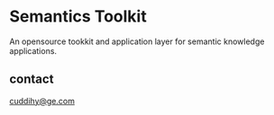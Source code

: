 Semantics Toolkit
===================

An opensource tookkit and application layer for semantic knowledge applications.

contact 
-------

cuddihy@ge.com

